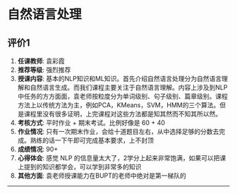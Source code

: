 # 自然语言处理

## 评价1

1. **任课教师**: 袁彩霞
2. **推荐等级**: 强烈推荐
3. **授课内容**: 基本的NLP知识和ML知识。首先介绍自然语言处理分为自然语言理解和自然语言生成。而我们课程主要关注于自然语言理解。内容上涉及到NLP中任务的方方面面，袁老师按粒度分为单词级别、句子级别、篇章级别。课程方法上以传统方法为主，例如PCA，KMeans，SVM，HMM的三个算法。但是课程里没有很多证明，上完课程对这些方法都是知其然而不知其所以然。
4. **考核方式**: 平时作业 + 期末考试。比例好像是 60 + 40
5. **作业情况**: 只有一次期末作业，会给十道题目左右，从中选择足够的分数去完成。熟练的话一下午即可完成基本要求，上不封顶
6. **成绩情况**: 90+
7. **心得体会**: 感觉 NLP 的信息量太大了，2学分上起来非常饱满，如果可以把课上提到的知识都学会，可以学到非常多的知识
8. **其他方面**: 袁老师授课能力在BUPT的老师中绝对是第一梯队的

---
